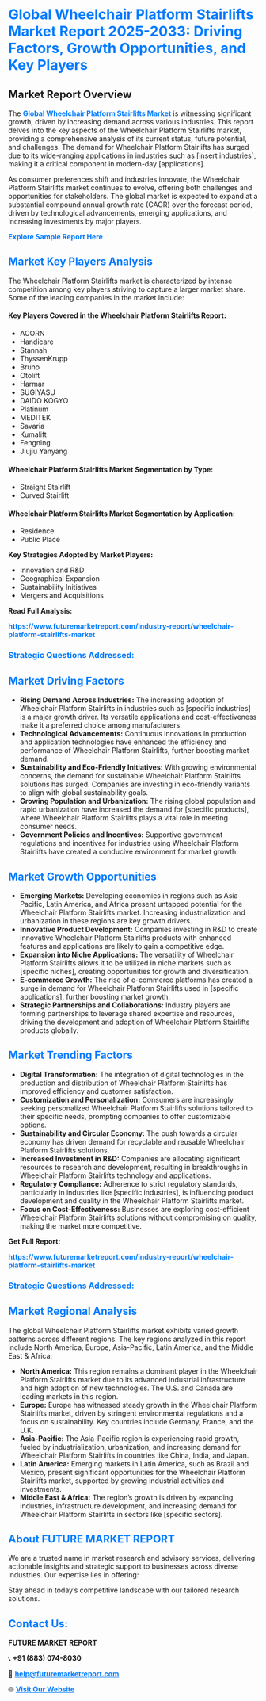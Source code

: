 <h1 style="color: #007BFF;">Global Wheelchair Platform Stairlifts Market Report 2025-2033: Driving Factors, Growth Opportunities, and Key Players</h1>

<section id="overview">
<h2>Market Report Overview</h2>
<p>The <a href="https://www.futuremarketreport.com/industry-report/wheelchair-platform-stairlifts-market" style="color: #007BFF; text-decoration: none;"><strong>Global Wheelchair Platform Stairlifts Market</strong></a> is witnessing significant growth, driven by increasing demand across various industries. This report delves into the key aspects of the Wheelchair Platform Stairlifts market, providing a comprehensive analysis of its current status, future potential, and challenges. The demand for Wheelchair Platform Stairlifts has surged due to its wide-ranging applications in industries such as [insert industries], making it a critical component in modern-day [applications].</p>
<p>As consumer preferences shift and industries innovate, the Wheelchair Platform Stairlifts market continues to evolve, offering both challenges and opportunities for stakeholders. The global market is expected to expand at a substantial compound annual growth rate (CAGR) over the forecast period, driven by technological advancements, emerging applications, and increasing investments by major players.</p>
</section>

<section id="overview">
<p><a href="https://www.futuremarketreport.com/request-sample/reportId=105342" style="color: #007BFF; text-decoration: none;"><strong>Explore Sample Report Here</strong></a></p>
</section>

<section id="key-players">
<h2 style="color: #007BFF;">Market Key Players Analysis</h2>
<p>The Wheelchair Platform Stairlifts market is characterized by intense competition among key players striving to capture a larger market share. Some of the leading companies in the market include:</p>
<h4>Key Players Covered in the Wheelchair Platform Stairlifts Report:</h4>
<ul><li>ACORN</li><li>Handicare</li><li>Stannah</li><li>ThyssenKrupp</li><li>Bruno</li><li>Otolift</li><li>Harmar</li><li>SUGIYASU</li><li>DAIDO KOGYO</li><li>Platinum</li><li>MEDITEK</li><li>Savaria</li><li>Kumalift</li><li>Fengning</li><li>Jiujiu Yanyang</li></ul>
<h4>Wheelchair Platform Stairlifts Market Segmentation by Type:</h4>
<ul><li>Straight Stairlift</li><li>Curved Stairlift</li></ul>

<h4>Wheelchair Platform Stairlifts Market Segmentation by Application:</h4>
<ul><li>Residence</li><li>Public Place</li></ul>
<p><strong>Key Strategies Adopted by Market Players:</strong></p>
<ul>
<li>Innovation and R&D</li>
<li>Geographical Expansion</li>
<li>Sustainability Initiatives</li>
<li>Mergers and Acquisitions</li>
</ul>
</section>

<section>
<p><strong>Read Full Analysis: </strong></p><a href="https://www.futuremarketreport.com/industry-report/wheelchair-platform-stairlifts-market" style="color: #007BFF; text-decoration: none;"><strong>https://www.futuremarketreport.com/industry-report/wheelchair-platform-stairlifts-market</strong></a>
<h3 style="color: #007BFF;">Strategic Questions Addressed:</h3>
</section>

<section id="driving-factors">
<h2 style="color: #007BFF;">Market Driving Factors</h2>
<ul>
<li><strong>Rising Demand Across Industries:</strong> The increasing adoption of Wheelchair Platform Stairlifts in industries such as [specific industries] is a major growth driver. Its versatile applications and cost-effectiveness make it a preferred choice among manufacturers.</li>
<li><strong>Technological Advancements:</strong> Continuous innovations in production and application technologies have enhanced the efficiency and performance of Wheelchair Platform Stairlifts, further boosting market demand.</li>
<li><strong>Sustainability and Eco-Friendly Initiatives:</strong> With growing environmental concerns, the demand for sustainable Wheelchair Platform Stairlifts solutions has surged. Companies are investing in eco-friendly variants to align with global sustainability goals.</li>
<li><strong>Growing Population and Urbanization:</strong> The rising global population and rapid urbanization have increased the demand for [specific products], where Wheelchair Platform Stairlifts plays a vital role in meeting consumer needs.</li>
<li><strong>Government Policies and Incentives:</strong> Supportive government regulations and incentives for industries using Wheelchair Platform Stairlifts have created a conducive environment for market growth.</li>
</ul>
</section>

<section id="growth-opportunities">
<h2 style="color: #007BFF;">Market Growth Opportunities</h2>
<ul>
<li><strong>Emerging Markets:</strong> Developing economies in regions such as Asia-Pacific, Latin America, and Africa present untapped potential for the Wheelchair Platform Stairlifts market. Increasing industrialization and urbanization in these regions are key growth drivers.</li>
<li><strong>Innovative Product Development:</strong> Companies investing in R&D to create innovative Wheelchair Platform Stairlifts products with enhanced features and applications are likely to gain a competitive edge.</li>
<li><strong>Expansion into Niche Applications:</strong> The versatility of Wheelchair Platform Stairlifts allows it to be utilized in niche markets such as [specific niches], creating opportunities for growth and diversification.</li>
<li><strong>E-commerce Growth:</strong> The rise of e-commerce platforms has created a surge in demand for Wheelchair Platform Stairlifts used in [specific applications], further boosting market growth.</li>
<li><strong>Strategic Partnerships and Collaborations:</strong> Industry players are forming partnerships to leverage shared expertise and resources, driving the development and adoption of Wheelchair Platform Stairlifts products globally.</li>
</ul>
</section>

<section id="trending-factors">
<h2 style="color: #007BFF;">Market Trending Factors</h2>
<ul>
<li><strong>Digital Transformation:</strong> The integration of digital technologies in the production and distribution of Wheelchair Platform Stairlifts has improved efficiency and customer satisfaction.</li>
<li><strong>Customization and Personalization:</strong> Consumers are increasingly seeking personalized Wheelchair Platform Stairlifts solutions tailored to their specific needs, prompting companies to offer customizable options.</li>
<li><strong>Sustainability and Circular Economy:</strong> The push towards a circular economy has driven demand for recyclable and reusable Wheelchair Platform Stairlifts solutions.</li>
<li><strong>Increased Investment in R&D:</strong> Companies are allocating significant resources to research and development, resulting in breakthroughs in Wheelchair Platform Stairlifts technology and applications.</li>
<li><strong>Regulatory Compliance:</strong> Adherence to strict regulatory standards, particularly in industries like [specific industries], is influencing product development and quality in the Wheelchair Platform Stairlifts market.</li>
<li><strong>Focus on Cost-Effectiveness:</strong> Businesses are exploring cost-efficient Wheelchair Platform Stairlifts solutions without compromising on quality, making the market more competitive.</li>
</ul>
</section>

<section>
<p><strong>Get Full Report: </strong></p><a href="https://www.futuremarketreport.com/industry-report/wheelchair-platform-stairlifts-market" style="color: #007BFF; text-decoration: none;"><strong>https://www.futuremarketreport.com/industry-report/wheelchair-platform-stairlifts-market</strong></a>
<h3 style="color: #007BFF;">Strategic Questions Addressed:</h3>
</section>


<section id="regional-analysis">
<h2 style="color: #007BFF;">Market Regional Analysis</h2>
<p>The global Wheelchair Platform Stairlifts market exhibits varied growth patterns across different regions. The key regions analyzed in this report include North America, Europe, Asia-Pacific, Latin America, and the Middle East & Africa:</p>
<ul>
<li><strong>North America:</strong> This region remains a dominant player in the Wheelchair Platform Stairlifts market due to its advanced industrial infrastructure and high adoption of new technologies. The U.S. and Canada are leading markets in this region.</li>
<li><strong>Europe:</strong> Europe has witnessed steady growth in the Wheelchair Platform Stairlifts market, driven by stringent environmental regulations and a focus on sustainability. Key countries include Germany, France, and the U.K.</li>
<li><strong>Asia-Pacific:</strong> The Asia-Pacific region is experiencing rapid growth, fueled by industrialization, urbanization, and increasing demand for Wheelchair Platform Stairlifts in countries like China, India, and Japan.</li>
<li><strong>Latin America:</strong> Emerging markets in Latin America, such as Brazil and Mexico, present significant opportunities for the Wheelchair Platform Stairlifts market, supported by growing industrial activities and investments.</li>
<li><strong>Middle East & Africa:</strong> The region’s growth is driven by expanding industries, infrastructure development, and increasing demand for Wheelchair Platform Stairlifts in sectors like [specific sectors].</li>
</ul>
</section>

<footer>
<h2 style="color: #007BFF;">About FUTURE MARKET REPORT</h2>
<p>We are a trusted name in market research and advisory services, delivering actionable insights and strategic support to businesses across diverse industries. Our expertise lies in offering:</p>

<p>Stay ahead in today’s competitive landscape with our tailored research solutions.</p>

<h2 style="color: #007BFF;">Contact Us:</h2>
<p><strong>FUTURE MARKET REPORT</strong></p>
<p>📞 <strong>+91 (883) 074-8030</strong></p>
<p>📧 <strong><a href="mailto:help@futuremarketreport.com" style="color: #007BFF;">help@futuremarketreport.com</a></strong></p>
<p>🌐 <strong><a href="https://www.futuremarketreport.com/" style="color: #007BFF;">Visit Our Website</a></strong></p>
</footer>